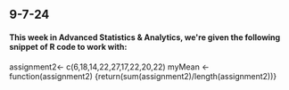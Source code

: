 ## 9-7-24

#### This week in Advanced Statistics & Analytics, we're given the following snippet of R code to work with:

assignment2<- c(6,18,14,22,27,17,22,20,22)
myMean <- function(assignment2) {return(sum(assignment2)/length(assignment2))}


